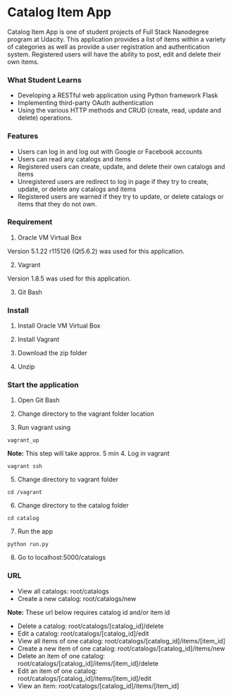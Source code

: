 # Catalog Item App

Catalog Item App is one of student projects of Full Stack Nanodegree program at Udacity. This application provides a list of items within a variety of categories as well as provide a user registration and authentication system. Registered users will have the ability to post, edit and delete their own items.

### What Student Learns
- Developing a RESTful web application using Python framework Flask
- Implementing third-party OAuth authentication
- Using the various HTTP methods and CRUD (create, read, update and delete) operations.

### Features
- Users can log in and log out with Google or Facebook accounts
- Users can read any catalogs and items
- Registered users can create, update, and delete their own catalogs and items
- Unregistered users are redirect to log in page if they try to create, update, or delete any catalogs and items
- Registered users are warned if they try to update, or delete catalogs or items that they do not own.

### Requirement

1. Oracle VM Virtual Box

Version 5.1.22 r115126 (Qt5.6.2) was used for this application.

2. Vagrant

Version 1.8.5 was used for this application.

3. Git Bash

### Install

1. Install Oracle VM Virtual Box

2. Install Vagrant

3. Download the zip folder

4. Unzip

### Start the application
1. Open Git Bash

2. Change directory to the vagrant folder location

3. Run vagrant using 

```
vagrant_up
```
**Note:** This step will take approx. 5 min
4. Log in vagrant

```
vagrant ssh
```
5. Change directory to vagrant folder

```
cd /vagrant
```

6. Change directory to the catalog folder

```
cd catalog
```

7. Run the app

```
python run.py
```

8. Go to localhost:5000/catalogs

### URL
- View all catalogs: root/catalogs
- Create a new catalog: root/catalogs/new

**Note:** These url below requires catalog id and/or item id

- Delete a catalog: root/catalogs/[catalog_id]/delete 
- Edit a catalog: root/catalogs/[catalog_id]/edit 
- View all items of one catalog: root/catalogs/[catalog_id]/items/[item_id]
- Create a new item of one catalog: root/catalogs/[catalog_id]/items/new
- Delete an item of one catalog: root/catalogs/[catalog_id]/items/[item_id]/delete
- Edit an item of one catalog: root/catalogs/[catalog_id]/items/[item_id]/edit
- View an item: root/catalogs/[catalog_id]/items/[item_id]
